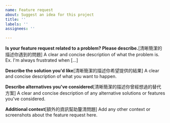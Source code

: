 ```yaml
---
name: Feature request
about: Suggest an idea for this project
title: ''
labels: ''
assignees: ''

---
```


**Is your feature request related to a problem? Please describe.**[清晰簡潔的描述你遇到的問題]
A clear and concise description of what the problem is. Ex. I'm always frustrated when [...]

**Describe the solution you'd like**[清晰簡潔的描述你希望提供的結果]
A clear and concise description of what you want to happen.

**Describe alternatives you've considered**[清晰簡潔的描述你曾經想過的替代方案]
A clear and concise description of any alternative solutions or features you've considered.

**Additional context**[額外的資訊幫助釐清問題]
Add any other context or screenshots about the feature request here.
